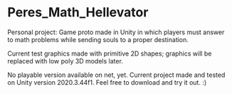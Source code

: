 # Peres_Math_Hellevator
Personal project: Game proto made in Unity in which players must answer to math problems while sending souls to a proper destination.

Current test graphics made with primitive 2D shapes; graphics will be replaced with low poly 3D models later.

No playable version available on net, yet. Current project made and tested on Unity version 2020.3.44f1. Feel free to download and try it out. :)
